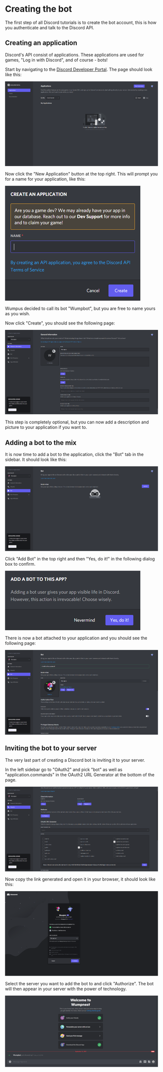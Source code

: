 # Creating the bot

The first step of all Discord tutorials is to create the bot account, this is how you
authenticate and talk to the Discord API.

## Creating an application

Discord's API consist of applications. These applications are used for games, "Log in with
Discord", and of course - bots!

Start by navigating to the [Discord Developer Portal](https://discord.com/developers/). The
page should look like this:

![Overview of the Discord Developer Portal](images/creating-the-bot/developer-portal.png)

Now click the "New Application" button at the top right. This will prompt you for a name for
your application, like this:

![Prompt asking for a name](images/creating-the-bot/name-prompt.png)

Wumpus decided to call its bot "Wumpbot", but you are free to name yours as you wish.

Now click "Create", you should see the following page:

![General information about the application](images/creating-the-bot/general-information.png)

This step is completely optional, but you can now add a description and picture to your
application if you want to.

## Adding a bot to the mix

It is now time to add a bot to the application, click the "Bot" tab in the sidebar. It should
look like this:

![Overview of empty Bot tab](images/creating-the-bot/build-a-bot.png)

Click "Add Bot" in the top right and then "Yes, do it!" in the following dialog box to confirm.

![Confirmation box](images/creating-the-bot/bot-confirmation.png)

There is now a bot attached to your application and you should see the following page:

![Overview of Bot tab with information](images/creating-the-bot/bot-overview.png)

## Inviting the bot to your server

The very last part of creating a Discord bot is inviting it to your server.

In the left sidebar go to "OAuth2" and pick "bot" as well as "application.commands" in the
OAuth2 URL Generator at the bottom of the page.

![Overview of OAuth2 tab](images/creating-the-bot/oauth2-tab.png)

Now copy the link generated and open it in your browser, it should look like this:

![OAuth2 flow page](images/creating-the-bot/bot-invite-flow.png)

Select the server you want to add the bot to and click "Authorize". The bot will then appear
in your server with the power of technology.

![Bot appearing in the Discord server](images/creating-the-bot/bot-joined.png)
